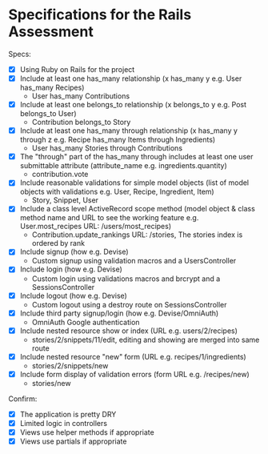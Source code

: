 # Specifications for the Rails Assessment

Specs:
- [x] Using Ruby on Rails for the project
- [x] Include at least one has_many relationship (x has_many y e.g. User has_many Recipes) 
  * User has_many Contributions
- [x] Include at least one belongs_to relationship (x belongs_to y e.g. Post belongs_to User)
  * Contribution belongs_to Story
- [x] Include at least one has_many through relationship (x has_many y through z e.g. Recipe has_many Items through Ingredients)
  * User has_many Stories through Contributions
- [x] The "through" part of the has_many through includes at least one user submittable attribute (attribute_name e.g. ingredients.quantity)
  * contribution.vote
- [x] Include reasonable validations for simple model objects (list of model objects with validations e.g. User, Recipe, Ingredient, Item)
  * Story, Snippet, User
- [x] Include a class level ActiveRecord scope method (model object & class method name and URL to see the working feature e.g. User.most_recipes URL: /users/most_recipes)
  * Contribution.update_rankings URL: /stories, The stories index is ordered by rank
- [x] Include signup (how e.g. Devise)
  * Custom signup using validation macros and a UsersController
- [x] Include login (how e.g. Devise)
  * Custom login using validations macros and brcrypt and a SessionsController
- [x] Include logout (how e.g. Devise)
  * Custom logout using a destroy route on SessionsController
- [x] Include third party signup/login (how e.g. Devise/OmniAuth)
  * OmniAuth Google authentication
- [x] Include nested resource show or index (URL e.g. users/2/recipes)
  * stories/2/snippets/11/edit, editing and showing are merged into same route 
- [x] Include nested resource "new" form (URL e.g. recipes/1/ingredients)
  * stories/2/snippets/new
- [x] Include form display of validation errors (form URL e.g. /recipes/new)
  * stories/new    

Confirm:
- [x] The application is pretty DRY
- [x] Limited logic in controllers
- [x] Views use helper methods if appropriate
- [x] Views use partials if appropriate

